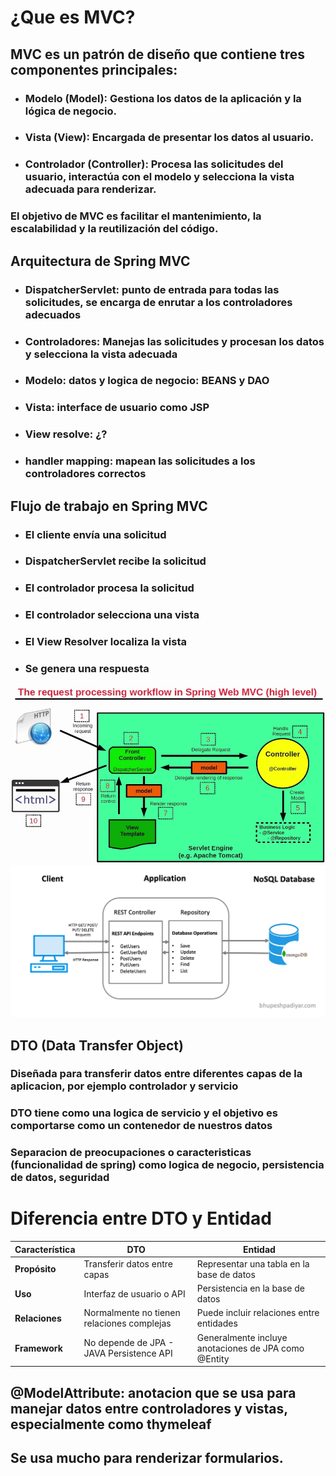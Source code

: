 # ¿Que es MVC?
## MVC es un patrón de diseño que contiene tres componentes principales:

- ### Modelo (Model): Gestiona los datos de la aplicación y la lógica de negocio.
- ### Vista (View): Encargada de presentar los datos al usuario.
- ### Controlador (Controller): Procesa las solicitudes del usuario, interactúa con el modelo y selecciona la vista adecuada para renderizar.

### El objetivo de MVC es facilitar el mantenimiento, la escalabilidad y la reutilización del código.

## Arquitectura de Spring MVC
- ### DispatcherServlet: punto de entrada para todas las solicitudes, se encarga de enrutar a los controladores adecuados
- ### Controladores: Manejas las solicitudes y procesan los datos y selecciona la vista adecuada
- ### Modelo: datos y logica de negocio: BEANS y DAO
- ### Vista: interface de usuario como JSP
- ### View resolve: ¿?
- ### handler mapping: mapean las solicitudes a los controladores correctos

## Flujo de trabajo en Spring MVC
- ### El cliente envía una solicitud
- ### DispatcherServlet recibe la solicitud
- ### El controlador procesa la solicitud
- ### El controlador selecciona una vista
- ### El View Resolver localiza la vista
- ### Se genera una respuesta

![Texto alternativo de imagen](img/mvc.png)
![Texto alternativo de imagen](img/apirest.png)

## DTO (Data Transfer Object)
### Diseñada para transferir datos entre diferentes capas de la aplicacion, por ejemplo controlador y servicio
### DTO tiene como una logica de servicio y el objetivo es comportarse como un contenedor de nuestros datos
### Separacion de preocupaciones o caracteristicas (funcionalidad de spring) como logica de negocio, persistencia de datos, seguridad

# Diferencia entre DTO y Entidad

| Característica | DTO                                        | Entidad |
|----------------|--------------------------------------------|---------|
| **Propósito** | Transferir datos entre capas               | Representar una tabla en la base de datos |
| **Uso** | Interfaz de usuario o API                  | Persistencia en la base de datos |
| **Relaciones** | Normalmente no tienen relaciones complejas | Puede incluir relaciones entre entidades |
| **Framework** | No depende de JPA - JAVA Persistence API   | Generalmente incluye anotaciones de JPA como @Entity |


## @ModelAttribute: anotacion que se usa para manejar datos entre controladores y vistas, especialmente como thymeleaf
## Se usa mucho para renderizar formularios.